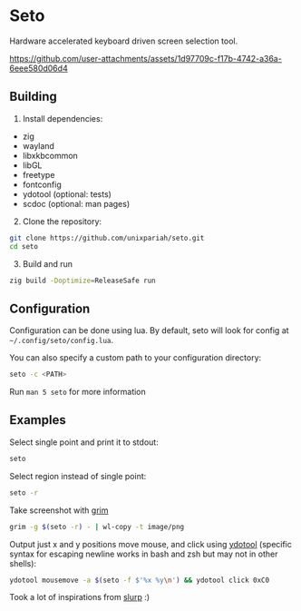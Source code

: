 # Seto

Hardware accelerated keyboard driven screen selection tool.


https://github.com/user-attachments/assets/1d97709c-f17b-4742-a36a-6eee580d06d4


## Building

1. Install dependencies:

- zig
- wayland
- libxkbcommon
- libGL
- freetype
- fontconfig
- ydotool (optional: tests)
- scdoc (optional: man pages)

2. Clone the repository:

```bash
git clone https://github.com/unixpariah/seto.git
cd seto
```

3. Build and run

```bash
zig build -Doptimize=ReleaseSafe run
```

## Configuration

Configuration can be done using lua. By default, seto will look for config at
`~/.config/seto/config.lua`.

You can also specify a custom path to your configuration directory:

```bash
seto -c <PATH>
```

Run `man 5 seto` for more information

## Examples

Select single point and print it to stdout:

```bash
seto
```

Select region instead of single point:

```bash
seto -r
```

Take screenshot with [grim](https://wayland.emersion.fr/grim/)

```bash
grim -g $(seto -r) - | wl-copy -t image/png
```

Output just x and y positions move mouse, and click using [ydotool](https://github.com/ReimuNotMoe/ydotool) (specific syntax for escaping newline works in bash and zsh but may not in other shells):

```bash
ydotool mousemove -a $(seto -f $'%x %y\n') && ydotool click 0xC0
```

Took a lot of inspirations from [slurp](https://github.com/emersion/slurp) :)
